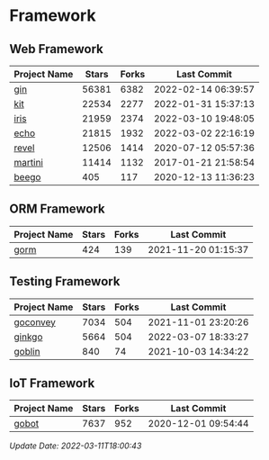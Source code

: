 # Framework

## Web Framework
| Project Name | Stars | Forks | Last Commit |
| ------------ | ----- | ----- | ----------- |
| [gin](https://github.com/gin-gonic/gin) | 56381 | 6382 | 2022-02-14 06:39:57 |
| [kit](https://github.com/go-kit/kit) | 22534 | 2277 | 2022-01-31 15:37:13 |
| [iris](https://github.com/kataras/iris) | 21959 | 2374 | 2022-03-10 19:48:05 |
| [echo](https://github.com/labstack/echo) | 21815 | 1932 | 2022-03-02 22:16:19 |
| [revel](https://github.com/revel/revel) | 12506 | 1414 | 2020-07-12 05:57:36 |
| [martini](https://github.com/go-martini/martini) | 11414 | 1132 | 2017-01-21 21:58:54 |
| [beego](https://github.com/astaxie/beego) | 405 | 117 | 2020-12-13 11:36:23 |

## ORM Framework
| Project Name | Stars | Forks | Last Commit |
| ------------ | ----- | ----- | ----------- |
| [gorm](https://github.com/jinzhu/gorm) | 424 | 139 | 2021-11-20 01:15:37 |

## Testing Framework
| Project Name | Stars | Forks | Last Commit |
| ------------ | ----- | ----- | ----------- |
| [goconvey](https://github.com/smartystreets/goconvey) | 7034 | 504 | 2021-11-01 23:20:26 |
| [ginkgo](https://github.com/onsi/ginkgo) | 5664 | 504 | 2022-03-07 18:33:27 |
| [goblin](https://github.com/franela/goblin) | 840 | 74 | 2021-10-03 14:34:22 |

## IoT Framework
| Project Name | Stars | Forks | Last Commit |
| ------------ | ----- | ----- | ----------- |
| [gobot](https://github.com/hybridgroup/gobot) | 7637 | 952 | 2020-12-01 09:54:44 |

*Update Date: 2022-03-11T18:00:43*